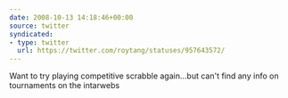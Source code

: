 ```yaml
---
date: 2008-10-13 14:18:46+00:00
source: twitter
syndicated:
- type: twitter
  url: https://twitter.com/roytang/statuses/957643572/
---
```


Want to try playing competitive scrabble again...but can't find any info on tournaments on the intarwebs